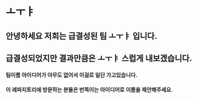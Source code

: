 # ㅗㅜㅑ
## 안녕하세요 저희는 급결성된 팀 ㅗㅜㅑ 입니다.
## 급결성되었지만 결과만큼은 ㅗㅜㅑ 스럽게 내보겠습니다.
#### 팀이름 아이디어가 아무도 없어서 이걸로 일단 가고있습니다.
#### 이 레파지토리에 방문하는 분들은 번뜩이는 아이디어로 이름을 제안해주세요.
